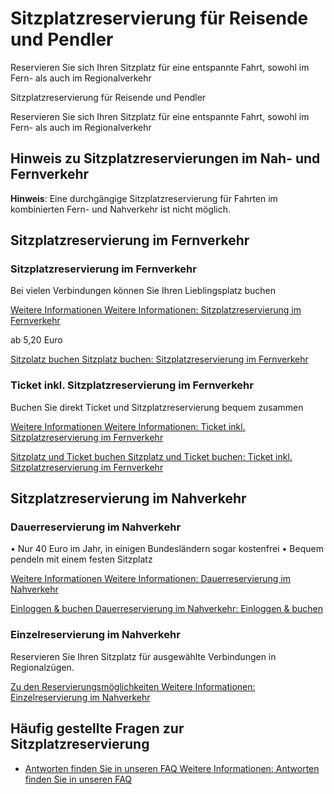 Sitzplatzreservierung für Reisende und Pendler
==========

Reservieren Sie sich Ihren Sitzplatz für eine entspannte Fahrt, sowohl im Fern- als auch im Regionalverkehr

Sitzplatzreservierung für Reisende und Pendler

Reservieren Sie sich Ihren Sitzplatz für eine entspannte Fahrt, sowohl im Fern- als auch im Regionalverkehr

Hinweis zu Sitzplatzreservierungen im Nah- und Fernverkehr
----------

**Hinweis**: Eine durchgängige Sitzplatzreservierung für Fahrten im kombinierten Fern- und Nahverkehr ist nicht möglich.

Sitzplatzreservierung im Fernverkehr
----------

### Sitzplatzreservierung im Fernverkehr  ###

 Bei vielen Verbindungen können Sie Ihren Lieblingsplatz buchen

[Weitere Informationen Weitere Informationen: Sitzplatzreservierung im Fernverkehr](https://www.bahn.de/angebot/zusatzticket/sitzplatzreservierung/sitzplatzreservierung-fernverkehr-nur-sitzplatz)

ab 5,20 Euro

[Sitzplatz buchen Sitzplatz buchen: Sitzplatzreservierung im Fernverkehr](https://www.bahn.de/buchung/intern/start#?STS=true&AR=true&VM=00%2C01%2C02)

### Ticket inkl. Sitzplatzreservierung im Fernverkehr  ###

 Buchen Sie direkt Ticket und Sitzplatzreservierung bequem zusammen

[Weitere Informationen Weitere Informationen: Ticket inkl. Sitzplatzreservierung im Fernverkehr](https://www.bahn.de/angebot/zusatzticket/sitzplatzreservierung/sitzplatzreservierung-fernverkehr)

[Sitzplatz und Ticket buchen Sitzplatz und Ticket buchen: Ticket inkl. Sitzplatzreservierung im Fernverkehr](https://www.bahn.de/buchung/intern/start#?RW=true)

Sitzplatzreservierung im Nahverkehr
----------

### Dauerreservierung im Nahverkehr ###

• Nur 40 Euro im Jahr, in einigen Bundesländern sogar kostenfrei
• Bequem pendeln mit einem festen Sitzplatz

[Weitere Informationen Weitere Informationen: Dauerreservierung im Nahverkehr](https://www.bahn.de/angebot/zusatzticket/sitzplatzreservierung/sitzplatzreservierung-db-regio)

[Einloggen & buchen Dauerreservierung im Nahverkehr: Einloggen & buchen](https://www.mein-sitzplatz-regio.de/#/login)

### Einzelreservierung im Nahverkehr ###

Reservieren Sie Ihren Sitzplatz für ausgewählte Verbindungen in Regionalzügen.

[Zu den Reservierungsmöglichkeiten Weitere Informationen: Einzelreservierung im Nahverkehr](https://regional.bahn.de/service/sitzplatzreservierung-in-regionalzuegen)

Häufig gestellte Fragen zur Sitzplatzreservierung
----------

* [Antworten finden Sie in unseren FAQ Weitere Informationen: Antworten finden Sie in unseren FAQ](https://bahn.de/faq/pk/angebot/sitzplatzreservierung)
